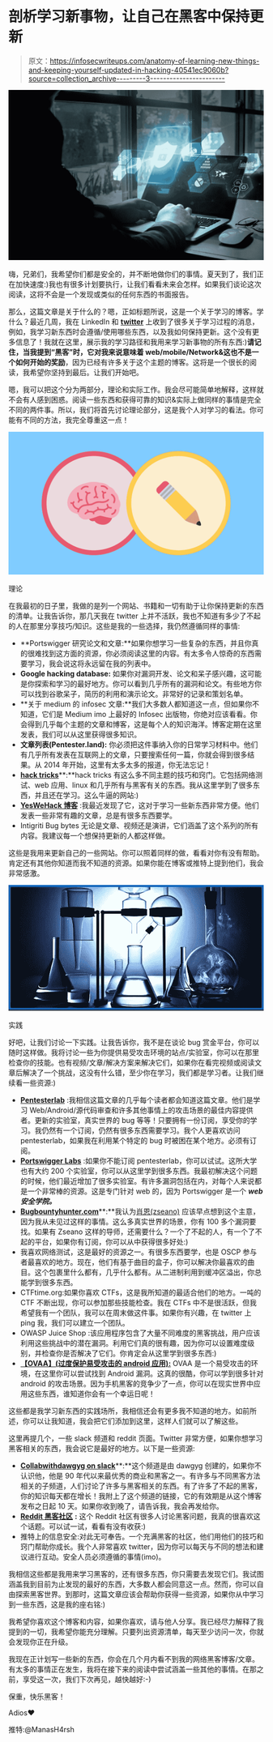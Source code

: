 # 剖析学习新事物，让自己在黑客中保持更新

> 原文：<https://infosecwriteups.com/anatomy-of-learning-new-things-and-keeping-yourself-updated-in-hacking-40541ec9060b?source=collection_archive---------3----------------------->

![](img/c1cda0d912a648e983a136fd1d469657.png)

嗨，兄弟们，我希望你们都是安全的，并不断地做你们的事情。夏天到了，我们正在加快速度:)我也有很多计划要执行，让我们看看未来会怎样。如果我们谈论这次阅读，这将不会是一个发现或类似的任何东西的书面报告。

那么，这篇文章是关于什么的？嗯，正如标题所说，这是一个关于学习的博客。学什么？最近几周，我在 LinkedIn 和 [**twitter**](http://twitter.com/manasH4rsh) 上收到了很多关于学习过程的消息，例如，我学习新东西时会遵循/使用哪些东西，以及我如何保持更新。这个没有更多信息了！我就在这里，展示我的学习路径和我用来学习新事物的所有东西:)**请记住，当我提到“黑客”时，它对我来说意味着 web/mobile/Network&这也不是一个如何开始的奖励**，因为已经有许多关于这个主题的博客。这将是一个很长的阅读，我希望你坚持到最后。让我们开始吧。

嗯，我可以把这个分为两部分，理论和实际工作。我会尽可能简单地解释，这样就不会有人感到困惑。阅读一些东西和获得可靠的知识&实际上做同样的事情是完全不同的两件事。所以，我们将首先讨论理论部分，这是我个人对学习的看法。你可能有不同的方法，我完全尊重这一点！

![](img/37f289e99b34e051ed0093a9bdc9a443.png)

理论

在我最初的日子里，我做的是列一个网站、书籍和一切有助于让你保持更新的东西的清单。让我告诉你，那几天我在 twitter 上并不活跃，我也不知道有多少了不起的人在那里分享技巧/知识。这些是我的一些选择，我仍然遵循同样的事情:

*   **Portswigger 研究论文和文章:**如果你想学习一些复杂的东西，并且你真的很难找到这方面的资源，你必须阅读这里的内容。有太多令人惊奇的东西需要学习，我会说这将永远留在我的列表中。
*   **Google hacking database:** 如果你对漏洞开发、论文和呆子感兴趣，这可能是你探索和学习的最好地方。你可以看到几乎所有的漏洞和论文。有些地方你可以找到谷歌呆子，简历的利用和演示论文。非常好的记录和策划名单。
*   **关于 medium 的 infosec 文章:**我们大多数人都知道这一点，但如果你不知道，它们是 Medium imo 上最好的 Infosec 出版物，你绝对应该看看。你会得到几乎每个主题的文章和博客，这是每个人的知识海洋。博客定期在这里发表，我们可以从这里获得很多知识。
*   **文章列表(Pentester.land):** 你必须把这件事纳入你的日常学习材料中。他们有几乎所有发表在互联网上的文章，只要搜索任何一篇，你就会得到很多结果。从 2014 年开始，这里有太多太多的报道，你无法忘记！
*   [**hack tricks**](https://book.hacktricks.xyz/)**:**hack tricks 有这么多不同主题的技巧和窍门。它包括网络测试、web 应用、linux 和几乎所有与黑客有关的东西。我从这里学到了很多东西，并且还在学习。这么牛逼的网站:)
*   [**YesWeHack 博客**](https://blog.yeswehack.com/) :我最近发现了它，这对于学习一些新东西非常方便。他们发表一些非常有趣的文章，总是有很多东西要学。
*   Intigriti Bug bytes 无论是文章、视频还是演讲，它们涵盖了这个系列的所有内容。我建议每一个想保持更新的人都这样做。

这些是我用来更新自己的一些网站。你可以照着同样的做，看看对你有没有帮助。肯定还有其他你知道而我不知道的资源。如果你能在博客或推特上提到他们，我会非常感激。

![](img/cff78848b4e3fba8d7277bb535abcba7.png)

实践

好吧，让我们讨论一下实践。让我告诉你，我不是在谈论 bug 赏金平台，你可以随时这样做。我将讨论一些为你提供易受攻击环境的站点/实验室，你可以在那里检查你的技能。也有视频/文章/解决方案来解决它们，如果你在看完视频或阅读文章后解决了一个挑战，这没有什么错，至少你在学习，我们都是学习者。让我们继续看一些资源:)

*   [**Pentesterlab**](https://pentesterlab.com/) :我相信这篇文章的几乎每个读者都会知道这篇文章。他们是学习 Web/Android/源代码审查和许多其他事情上的攻击场景的最佳内容提供者。更新的实验室，真实世界的 bug 等等！只要拥有一份订阅，享受你的学习。我仍然有一个订阅，仍然有很多东西需要学习。我个人更喜欢访问 pentesterlab，如果我在利用某个特定的 bug 时被困在某个地方。必须有订阅。
*   [**Portswigger Labs**](https://portswigger.net/web-security/) :如果你不能订阅 pentesterlab，你可以试试。这所大学也有大约 200 个实验室，你可以从这里学到很多东西。我最初解决这个问题的时候，他们最近增加了很多实验室。有许多漏洞包括在内，对每个人来说都是一个非常棒的资源。这是专门针对 web 的，因为 Portswigger 是一个 ***web 安全学院。***
*   [**Bugbountyhunter.com**](https://bugbountyhunter.com/)**:**我认为[肖恩(zseano)](https://medium.com/u/ca91e7064349?source=post_page-----40541ec9060b--------------------------------) 应该早点想到这个主意，因为我从未见过这样的事情。这么多真实世界的场景，你有 100 多个漏洞要找。如果有 Zseano 这样的导师，还需要什么？一个了不起的人，有一个了不起的平台，如果你有订阅，你可以从中获得很多好处:)
*   我喜欢网络测试，这是最好的资源之一。有很多东西要学，也是 OSCP 参与者最喜欢的地方。现在，他们有基于曲目的盒子，你可以解决你最喜欢的曲目。这个包裹里什么都有，几乎什么都有。从二进制利用到缓冲区溢出，你总能学到很多东西。
*   CTFtime.org:如果你喜欢 CTFs，这是我所知道的最适合他们的地方。一吨的 CTF 不断出现，你可以参加那些技能检查。我在 CTFs 中不是很活跃，但我希望我有一个团队，我可以在周末做这件事。如果你有兴趣，在 twitter 上 ping 我，我们可以建立一个团队。
*   OWASP Juice Shop :该应用程序包含了大量不同难度的黑客挑战，用户应该利用这些挑战中的潜在漏洞。利用它们真的很有趣，因为你可以设置难度级别，并检查你是否解决了它们。你肯定会从这里学到很多东西:)
*   [**【OVAA】(过度保护易受攻击的 android 应用):**](https://github.com/oversecured/ovaa) OVAA 是一个易受攻击的环境，在这里你可以尝试找到 Android 漏洞。这真的很酷，你可以学到很多针对 android 的攻击场景。因为手机黑客的竞争少了一点，你可以在现实世界中应用这些东西，谁知道你会有一个幸运日呢！

这些都是我学习新东西的实践场所，我相信还会有更多我不知道的地方。如前所述，你可以让我知道，我会把它们添加到这里，这样人们就可以了解这些。

这里再提几个，一些 slack 频道和 reddit 页面。Twitter 非常方便，如果你想学习黑客相关的东西，我会说它是最好的地方。以下是一些资源:

*   [**Collabwithdawgyg on slack**](https://join.slack.com/t/collabwithdawgyg/shared_invite/zt-o58fvxyr-XI3IocGR97SL5YMzkzHETA)**:**这个频道是由 dawgyg 创建的，如果你不认识他，他是 90 年代以来最优秀的商业和黑客之一。有许多与不同黑客方法相关的子频道，人们讨论了许多与黑客相关的东西。有了许多了不起的黑客，你的知识每天都在增长！我附上了这个频道的链接，它的有效期是从这个博客发布之日起 10 天。如果你收到晚了，请告诉我，我会再发给你。
*   [**Reddit 黑客社区**](https://www.reddit.com/r/hacking/) **:** 这个 Reddit 社区有很多人讨论黑客问题，我真的很喜欢这个话题。可以试一试，看看有没有收获:)
*   推特上的信息安全:对此无可奉告。一个充满黑客的社区，他们用他们的技巧和窍门帮助你成长。我个人非常喜欢 twitter，因为你可以每天与不同的想法和建议进行互动。安全人员必须遵循的事情(imo)。

我相信这些都是我用来学习黑客的，还有很多东西，你只需要去发现它们。我试图涵盖我到目前为止发现的最好的东西，大多数人都会同意这一点。然而，你可以自由探索黑客世界。到那时，这篇文章应该会帮助你获得一些资源，如果你从中学习到一些东西，这是我的座右铭:)

我希望你喜欢这个博客和内容，如果你喜欢，请与他人分享。我已经尽力解释了我提到的一切，我希望你能充分理解。只要列出资源清单，每天至少访问一次，你就会发现你正在升级。

我现在正计划写一些新的东西，你会在几个月内看不到我的网络黑客博客/文章。有太多的事情正在发生，我将在接下来的阅读中尝试涵盖一些其他的事情。在那之前，享受这一次，我们下次再见，越快越好:-)

保重，快乐黑客！

Adios❤

推特:@ManasH4rsh